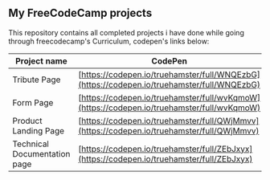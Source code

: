 ## My FreeCodeCamp projects

This repository contains all completed projects i have done while going through freecodecamp's Curriculum, codepen's links below:

| Project name | CodePen |
| -------------|---------|
| Tribute Page |[https://codepen.io/truehamster/full/WNQEzbG](https://codepen.io/truehamster/full/WNQEzbG)|
| Form Page    |[https://codepen.io/truehamster/full/wvKqmoW](https://codepen.io/truehamster/full/wvKqmoW)|
| Product Landing Page |[https://codepen.io/truehamster/full/QWjMmvv](https://codepen.io/truehamster/full/QWjMmvv)|
| Technical Documentation page |[https://codepen.io/truehamster/full/ZEbJxyx](https://codepen.io/truehamster/full/ZEbJxyx)|
